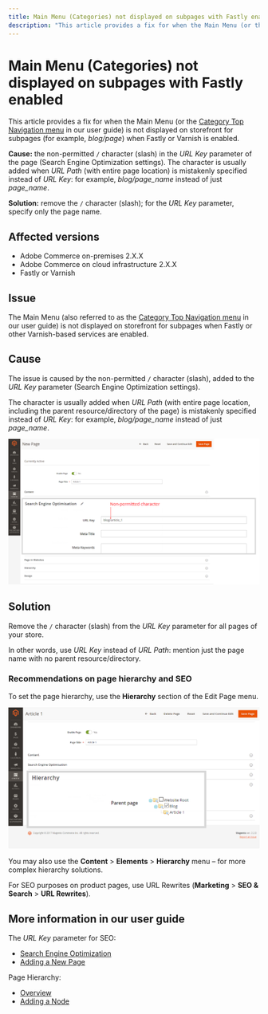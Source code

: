 ```yaml
---
title: Main Menu (Categories) not displayed on subpages with Fastly enabled
description: "This article provides a fix for when the Main Menu (or the [Category Top Navigation menu](https://docs.magento.com/m2/ce/user_guide/catalog/navigation-top.html) in our user guide) is not displayed on storefront for subpages (for example, *blog/page*) when Fastly or Varnish is enabled."
---
```


# Main Menu (Categories) not displayed on subpages with Fastly enabled

This article provides a fix for when the Main Menu (or the [Category Top Navigation menu](https://docs.magento.com/m2/ce/user_guide/catalog/navigation-top.html) in our user guide) is not displayed on storefront for subpages (for example, *blog/page*) when Fastly or Varnish is enabled.

 **Cause:** the non-permitted `/` character (slash) in the *URL Key* parameter of the page (Search Engine Optimization settings). The character is usually added when *URL Path* (with entire page location) is mistakenly specified instead of *URL Key*: for example, *blog/page\_name* instead of just *page\_name*.

 **Solution:** remove the `/` character (slash); for the *URL Key* parameter, specify only the page name.

## Affected versions

* Adobe Commerce on-premises 2.X.X
* Adobe Commerce on cloud infrastructure 2.X.X
* Fastly or Varnish

## Issue

The Main Menu (also referred to as the [Category Top Navigation menu](https://docs.magento.com/m2/ce/user_guide/catalog/navigation-top.html) in our user guide) is not displayed on storefront for subpages when Fastly or other Varnish-based services are enabled.

## Cause

The issue is caused by the non-permitted `/` character (slash), added to the *URL Key* parameter (Search Engine Optimization settings).

The character is usually added when *URL Path* (with entire page location, including the parent resource/directory of the page) is mistakenly specified instead of *URL Key*: for example, *blog/page\_name* instead of just *page\_name*.

![URL Key parameter for SEO settings](assets/seo_url_key.png)

## Solution

Remove the `/` character (slash) from the *URL Key* parameter for all pages of your store.

In other words, use *URL Key* instead of *URL Path*: mention just the page name with no parent resource/directory.

### Recommendations on page hierarchy and SEO

To set the page hierarchy, use the **Hierarchy** section of the Edit Page menu.

![Hierarchy settings](assets/hierarchy_hr.png)

You may also use the **Content** > **Elements** > **Hierarchy** menu &ndash; for more complex hierarchy solutions.

For SEO purposes on product pages, use URL Rewrites (**Marketing** > **SEO & Search** > **URL Rewrites**).

## More information in our user guide

The *URL Key* parameter for SEO:

* [Search Engine Optimization](http://docs.magento.com/m2/ee/user_guide/catalog/categories-search-engine-optimization.html?Highlight=%22url%20key%22)
* [Adding a New Page](http://docs.magento.com/m2/ee/user_guide/cms/page-add.html)

Page Hierarchy:

* [Overview](http://docs.magento.com/m2/ee/user_guide/cms/page-hierarchy.html?Highlight=hierarchy)
* [Adding a Node](http://docs.magento.com/m2/ee/user_guide/cms/page-hierarchy-node-add.html?Highlight=hierarchy) 

